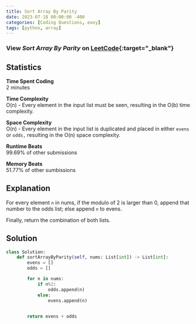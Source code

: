 ```yaml
---
title: Sort Array By Parity
date: 2023-07-18 00:00:00 -400
categories: [Coding Questions, easy]
tags: [python, array]
---
```


### View *Sort Array By Parity* on [LeetCode](https://leetcode.com/problems/sort-array-by-parity/){:target="_blank"}  

## Statistics  

**Time Spent Coding**  
2 minutes

**Time Complexity**  
O(n) - Every element in the input list must be seen, resulting in the O(b) time complexity.

**Space Complexity**  
O(n) - Every element in the input list is duplicated and placed in either `evens` or `odds,` resulting in the O(n) space complexity.

**Runtime Beats**  
99.69% of other submissions  

**Memory Beats**  
51.77% of other sumbissions  

## Explanation  
For every element `n` in nums, if the modulo of 2 is larger than 0, append that number to the odds list; else append `n` to evens.

Finally, return the combination of both lists.

## Solution  

```python
class Solution:
    def sortArrayByParity(self, nums: List[int]) -> List[int]:
        evens = []
        odds = []

        for n in nums:
            if n%2:
                odds.append(n)
            else:
                evens.append(n)

        
        return evens + odds
```